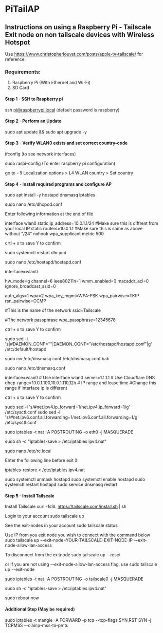 # PiTailAP

## Instructions on using a Raspberry Pi - Tailscale Exit node on non tailscale devices with Wireless Hotspot
Use https://www.christopherlouvet.com/posts/apple-tv-tailscale/ for reference

### Requirements:
1. Raspberry Pi (With Ethernet and Wi-Fi)
2. SD Card

#### Step 1 - SSH to Raspberry pi

ssh pi@raspberrypi.local (default password is raspberry)

#### Step 2 - Perform an Update

sudo apt update && sudo apt upgrade -y

#### Step 3 - Verify WLAN0 exists and set correct country-code

ifconfig (to see network interfaces)

sudo raspi-config (To enter raspberry pi configuration)

go to - 5 Localization options > L4 WLAN country > Set country

#### Step 4 - Install required programs and configure AP

sudo apt install -y hostapd dnsmasq iptables

sudo nano /etc/dhcpcd.conf

Enter following information at the end of file

interface wlan0
    static ip_address=10.0.1.1/24  #Make sure this is diffrent from your local IP
    static routers=10.0.1.1        #Make sure this is same as above without "/24" 
    nohook wpa_supplicant
    metric 500

crtl + x to save Y to confirm

sudo systemctl restart dhcpcd

sudo nano /etc/hostapd/hostapd.conf

interface=wlan0

hw_mode=g
channel=6
ieee80211n=1
wmm_enabled=0
macaddr_acl=0
ignore_broadcast_ssid=0

auth_algs=1
wpa=2
wpa_key_mgmt=WPA-PSK
wpa_pairwise=TKIP
rsn_pairwise=CCMP

#This is the name of the network
ssid=Tailscale

#The network passphrase
wpa_passphrase=12345678

ctrl + x to save Y to confirm

sudo sed -i 's|#DAEMON_CONF=\"\"|DAEMON_CONF=\"/etc/hostapd/hostapd.conf\"|g' /etc/default/hostapd

sudo mv /etc/dnsmasq.conf /etc/dnsmasq.conf.bak

sudo nano /etc/dnsmasq.conf

interface=wlan0      # Use interface wlan0
server=1.1.1.1       # Use Cloudflare DNS
dhcp-range=10.0.1.100,10.0.1.110,12h # IP range and lease time #Change this range if interface ip is different

ctrl + x to save Y to confirm

sudo sed -i 's/#net.ipv4.ip_forward=1/net.ipv4.ip_forward=1/g' /etc/sysctl.conf
sudo sed -i 's/#net.ipv6.conf.all.forwarding=1/net.ipv6.conf.all.forwarding=1/g' /etc/sysctl.conf

sudo iptables -t nat -A POSTROUTING -o eth0 -j MASQUERADE

sudo sh -c "iptables-save > /etc/iptables.ipv4.nat"

sudo nano /etc/rc.local

Enter the following line before exit 0

iptables-restore < /etc/iptables.ipv4.nat

sudo systemctl unmask hostapd
sudo systemctl enable hostapd
sudo systemctl restart hostapd
sudo service dnsmasq restart

#### Step 5 - Install Tailscale

Install Tailscale
curl -fsSL https://tailscale.com/install.sh | sh

Login to your account
sudo tailscale up

See the exit-nodes in your account
sudo tailscale status

Use IP from you exit node you wish to connect with the command below
sudo tailscale up --exit-node=YOUR-TAILSCALE-EXIT-NODE-IP --exit-node-allow-lan-access

To disconnect from the exitnode
sudo tailscale up --reset

or if you are not using --exit-node-allow-lan-access flag, use
sudo tailscale up --exit-node

sudo iptables -t nat -A POSTROUTING -o tailscale0 -j MASQUERADE

sudo sh -c "iptables-save > /etc/iptables.ipv4.nat"

sudo reboot now

#### Additional Step (May be required) 

sudo iptables -t mangle -A FORWARD -p tcp --tcp-flags SYN,RST SYN -j TCPMSS --clamp-mss-to-pmtu
